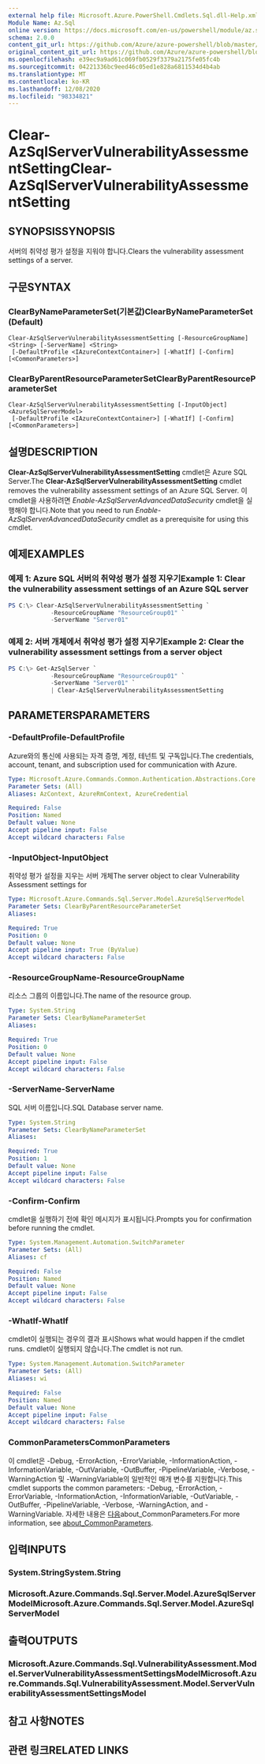 ```yaml
---
external help file: Microsoft.Azure.PowerShell.Cmdlets.Sql.dll-Help.xml
Module Name: Az.Sql
online version: https://docs.microsoft.com/en-us/powershell/module/az.sql/clear-azsqlservervulnerabilityassessmentsetting
schema: 2.0.0
content_git_url: https://github.com/Azure/azure-powershell/blob/master/src/Sql/Sql/help/Clear-AzSqlServerVulnerabilityAssessmentSetting.md
original_content_git_url: https://github.com/Azure/azure-powershell/blob/master/src/Sql/Sql/help/Clear-AzSqlServerVulnerabilityAssessmentSetting.md
ms.openlocfilehash: e39ec9a9ad61c069fb0529f3379a2175fe05fc4b
ms.sourcegitcommit: 04221336bc9eed46c05ed1e828a6811534d4b4ab
ms.translationtype: MT
ms.contentlocale: ko-KR
ms.lasthandoff: 12/08/2020
ms.locfileid: "98334821"
---
```

# <span data-ttu-id="44f7a-101">Clear-AzSqlServerVulnerabilityAssessmentSetting</span><span class="sxs-lookup"><span data-stu-id="44f7a-101">Clear-AzSqlServerVulnerabilityAssessmentSetting</span></span>

## <span data-ttu-id="44f7a-102">SYNOPSIS</span><span class="sxs-lookup"><span data-stu-id="44f7a-102">SYNOPSIS</span></span>
<span data-ttu-id="44f7a-103">서버의 취약성 평가 설정을 지워야 합니다.</span><span class="sxs-lookup"><span data-stu-id="44f7a-103">Clears the vulnerability assessment settings of a server.</span></span>

## <span data-ttu-id="44f7a-104">구문</span><span class="sxs-lookup"><span data-stu-id="44f7a-104">SYNTAX</span></span>

### <span data-ttu-id="44f7a-105">ClearByNameParameterSet(기본값)</span><span class="sxs-lookup"><span data-stu-id="44f7a-105">ClearByNameParameterSet (Default)</span></span>
```
Clear-AzSqlServerVulnerabilityAssessmentSetting [-ResourceGroupName] <String> [-ServerName] <String>
 [-DefaultProfile <IAzureContextContainer>] [-WhatIf] [-Confirm] [<CommonParameters>]
```

### <span data-ttu-id="44f7a-106">ClearByParentResourceParameterSet</span><span class="sxs-lookup"><span data-stu-id="44f7a-106">ClearByParentResourceParameterSet</span></span>
```
Clear-AzSqlServerVulnerabilityAssessmentSetting [-InputObject] <AzureSqlServerModel>
 [-DefaultProfile <IAzureContextContainer>] [-WhatIf] [-Confirm] [<CommonParameters>]
```

## <span data-ttu-id="44f7a-107">설명</span><span class="sxs-lookup"><span data-stu-id="44f7a-107">DESCRIPTION</span></span>
<span data-ttu-id="44f7a-108">**Clear-AzSqlServerVulnerabilityAssessmentSetting** cmdlet은 Azure SQL Server.</span><span class="sxs-lookup"><span data-stu-id="44f7a-108">The **Clear-AzSqlServerVulnerabilityAssessmentSetting** cmdlet removes the vulnerability assessment settings of an Azure SQL Server.</span></span>
<span data-ttu-id="44f7a-109">이 cmdlet을 사용하려면 *Enable-AzSqlServerAdvancedDataSecurity* cmdlet을 실행해야 합니다.</span><span class="sxs-lookup"><span data-stu-id="44f7a-109">Note that you need to run *Enable-AzSqlServerAdvancedDataSecurity* cmdlet as a prerequisite for using this cmdlet.</span></span>

## <span data-ttu-id="44f7a-110">예제</span><span class="sxs-lookup"><span data-stu-id="44f7a-110">EXAMPLES</span></span>

### <span data-ttu-id="44f7a-111">예제 1: Azure SQL 서버의 취약성 평가 설정 지우기</span><span class="sxs-lookup"><span data-stu-id="44f7a-111">Example 1: Clear the vulnerability assessment settings of an Azure SQL server</span></span>
```powershell
PS C:\> Clear-AzSqlServerVulnerabilityAssessmentSetting `
            -ResourceGroupName "ResourceGroup01" `
            -ServerName "Server01"
```

### <span data-ttu-id="44f7a-112">예제 2: 서버 개체에서 취약성 평가 설정 지우기</span><span class="sxs-lookup"><span data-stu-id="44f7a-112">Example 2: Clear the vulnerability assessment settings from a server object</span></span>
```powershell
PS C:\> Get-AzSqlServer `
            -ResourceGroupName "ResourceGroup01" `
            -ServerName "Server01" `
            | Clear-AzSqlServerVulnerabilityAssessmentSetting
```

## <span data-ttu-id="44f7a-113">PARAMETERS</span><span class="sxs-lookup"><span data-stu-id="44f7a-113">PARAMETERS</span></span>

### <span data-ttu-id="44f7a-114">-DefaultProfile</span><span class="sxs-lookup"><span data-stu-id="44f7a-114">-DefaultProfile</span></span>
<span data-ttu-id="44f7a-115">Azure와의 통신에 사용되는 자격 증명, 계정, 테넌트 및 구독입니다.</span><span class="sxs-lookup"><span data-stu-id="44f7a-115">The credentials, account, tenant, and subscription used for communication with Azure.</span></span>

```yaml
Type: Microsoft.Azure.Commands.Common.Authentication.Abstractions.Core.IAzureContextContainer
Parameter Sets: (All)
Aliases: AzContext, AzureRmContext, AzureCredential

Required: False
Position: Named
Default value: None
Accept pipeline input: False
Accept wildcard characters: False
```

### <span data-ttu-id="44f7a-116">-InputObject</span><span class="sxs-lookup"><span data-stu-id="44f7a-116">-InputObject</span></span>
<span data-ttu-id="44f7a-117">취약성 평가 설정을 지우는 서버 개체</span><span class="sxs-lookup"><span data-stu-id="44f7a-117">The server object to clear Vulnerability Assessment settings for</span></span>

```yaml
Type: Microsoft.Azure.Commands.Sql.Server.Model.AzureSqlServerModel
Parameter Sets: ClearByParentResourceParameterSet
Aliases:

Required: True
Position: 0
Default value: None
Accept pipeline input: True (ByValue)
Accept wildcard characters: False
```

### <span data-ttu-id="44f7a-118">-ResourceGroupName</span><span class="sxs-lookup"><span data-stu-id="44f7a-118">-ResourceGroupName</span></span>
<span data-ttu-id="44f7a-119">리소스 그룹의 이름입니다.</span><span class="sxs-lookup"><span data-stu-id="44f7a-119">The name of the resource group.</span></span>

```yaml
Type: System.String
Parameter Sets: ClearByNameParameterSet
Aliases:

Required: True
Position: 0
Default value: None
Accept pipeline input: False
Accept wildcard characters: False
```

### <span data-ttu-id="44f7a-120">-ServerName</span><span class="sxs-lookup"><span data-stu-id="44f7a-120">-ServerName</span></span>
<span data-ttu-id="44f7a-121">SQL 서버 이름입니다.</span><span class="sxs-lookup"><span data-stu-id="44f7a-121">SQL Database server name.</span></span>

```yaml
Type: System.String
Parameter Sets: ClearByNameParameterSet
Aliases:

Required: True
Position: 1
Default value: None
Accept pipeline input: False
Accept wildcard characters: False
```

### <span data-ttu-id="44f7a-122">-Confirm</span><span class="sxs-lookup"><span data-stu-id="44f7a-122">-Confirm</span></span>
<span data-ttu-id="44f7a-123">cmdlet을 실행하기 전에 확인 메시지가 표시됩니다.</span><span class="sxs-lookup"><span data-stu-id="44f7a-123">Prompts you for confirmation before running the cmdlet.</span></span>

```yaml
Type: System.Management.Automation.SwitchParameter
Parameter Sets: (All)
Aliases: cf

Required: False
Position: Named
Default value: None
Accept pipeline input: False
Accept wildcard characters: False
```

### <span data-ttu-id="44f7a-124">-WhatIf</span><span class="sxs-lookup"><span data-stu-id="44f7a-124">-WhatIf</span></span>
<span data-ttu-id="44f7a-125">cmdlet이 실행되는 경우의 결과 표시</span><span class="sxs-lookup"><span data-stu-id="44f7a-125">Shows what would happen if the cmdlet runs.</span></span>
<span data-ttu-id="44f7a-126">cmdlet이 실행되지 않습니다.</span><span class="sxs-lookup"><span data-stu-id="44f7a-126">The cmdlet is not run.</span></span>

```yaml
Type: System.Management.Automation.SwitchParameter
Parameter Sets: (All)
Aliases: wi

Required: False
Position: Named
Default value: None
Accept pipeline input: False
Accept wildcard characters: False
```

### <span data-ttu-id="44f7a-127">CommonParameters</span><span class="sxs-lookup"><span data-stu-id="44f7a-127">CommonParameters</span></span>
<span data-ttu-id="44f7a-128">이 cmdlet은 -Debug, -ErrorAction, -ErrorVariable, -InformationAction, -InformationVariable, -OutVariable, -OutBuffer, -PipelineVariable, -Verbose, -WarningAction 및 -WarningVariable의 일반적인 매개 변수를 지원합니다.</span><span class="sxs-lookup"><span data-stu-id="44f7a-128">This cmdlet supports the common parameters: -Debug, -ErrorAction, -ErrorVariable, -InformationAction, -InformationVariable, -OutVariable, -OutBuffer, -PipelineVariable, -Verbose, -WarningAction, and -WarningVariable.</span></span> <span data-ttu-id="44f7a-129">자세한 내용은 [다음](http://go.microsoft.com/fwlink/?LinkID=113216)about_CommonParameters.</span><span class="sxs-lookup"><span data-stu-id="44f7a-129">For more information, see [about_CommonParameters](http://go.microsoft.com/fwlink/?LinkID=113216).</span></span>

## <span data-ttu-id="44f7a-130">입력</span><span class="sxs-lookup"><span data-stu-id="44f7a-130">INPUTS</span></span>

### <span data-ttu-id="44f7a-131">System.String</span><span class="sxs-lookup"><span data-stu-id="44f7a-131">System.String</span></span>

### <span data-ttu-id="44f7a-132">Microsoft.Azure.Commands.Sql.Server.Model.AzureSqlServerModel</span><span class="sxs-lookup"><span data-stu-id="44f7a-132">Microsoft.Azure.Commands.Sql.Server.Model.AzureSqlServerModel</span></span>

## <span data-ttu-id="44f7a-133">출력</span><span class="sxs-lookup"><span data-stu-id="44f7a-133">OUTPUTS</span></span>

### <span data-ttu-id="44f7a-134">Microsoft.Azure.Commands.Sql.VulnerabilityAssessment.Model.ServerVulnerabilityAssessmentSettingsModel</span><span class="sxs-lookup"><span data-stu-id="44f7a-134">Microsoft.Azure.Commands.Sql.VulnerabilityAssessment.Model.ServerVulnerabilityAssessmentSettingsModel</span></span>

## <span data-ttu-id="44f7a-135">참고 사항</span><span class="sxs-lookup"><span data-stu-id="44f7a-135">NOTES</span></span>

## <span data-ttu-id="44f7a-136">관련 링크</span><span class="sxs-lookup"><span data-stu-id="44f7a-136">RELATED LINKS</span></span>
